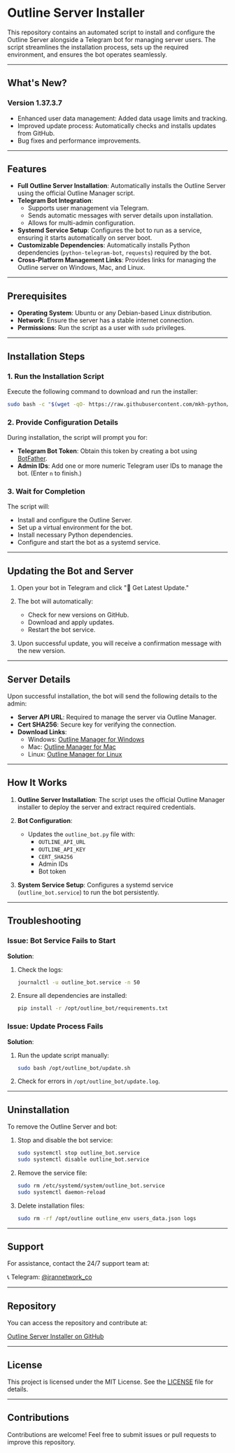 # Outline Server Installer

This repository contains an automated script to install and configure the Outline Server alongside a Telegram bot for managing server users. The script streamlines the installation process, sets up the required environment, and ensures the bot operates seamlessly.

---

## What's New?

### Version 1.37.3.7
- Enhanced user data management: Added data usage limits and tracking.
- Improved update process: Automatically checks and installs updates from GitHub.
- Bug fixes and performance improvements.

---

## Features

- **Full Outline Server Installation**: Automatically installs the Outline Server using the official Outline Manager script.
- **Telegram Bot Integration**:
  - Supports user management via Telegram.
  - Sends automatic messages with server details upon installation.
  - Allows for multi-admin configuration.
- **Systemd Service Setup**: Configures the bot to run as a service, ensuring it starts automatically on server boot.
- **Customizable Dependencies**: Automatically installs Python dependencies (`python-telegram-bot`, `requests`) required by the bot.
- **Cross-Platform Management Links**: Provides links for managing the Outline server on Windows, Mac, and Linux.

---

## Prerequisites

- **Operating System**: Ubuntu or any Debian-based Linux distribution.
- **Network**: Ensure the server has a stable internet connection.
- **Permissions**: Run the script as a user with `sudo` privileges.

---

## Installation Steps

### 1. Run the Installation Script

Execute the following command to download and run the installer:

```bash
sudo bash -c "$(wget -qO- https://raw.githubusercontent.com/mkh-python/outline-server-installer/main/install.sh)"
```

### 2. Provide Configuration Details

During installation, the script will prompt you for:
- **Telegram Bot Token**: Obtain this token by creating a bot using [BotFather](https://core.telegram.org/bots#botfather).
- **Admin IDs**: Add one or more numeric Telegram user IDs to manage the bot. (Enter `n` to finish.)

### 3. Wait for Completion

The script will:
- Install and configure the Outline Server.
- Set up a virtual environment for the bot.
- Install necessary Python dependencies.
- Configure and start the bot as a systemd service.

---

## Updating the Bot and Server

1. Open your bot in Telegram and click "🔄 Get Latest Update."
2. The bot will automatically:
   - Check for new versions on GitHub.
   - Download and apply updates.
   - Restart the bot service.

3. Upon successful update, you will receive a confirmation message with the new version.

---

## Server Details

Upon successful installation, the bot will send the following details to the admin:

- **Server API URL**: Required to manage the server via Outline Manager.
- **Cert SHA256**: Secure key for verifying the connection.
- **Download Links**:
  - Windows: [Outline Manager for Windows](https://s3.amazonaws.com/outline-releases/manager/windows/stable/Outline-Manager.exe)
  - Mac: [Outline Manager for Mac](https://s3.amazonaws.com/outline-releases/manager/macos/stable/Outline-Manager.dmg)
  - Linux: [Outline Manager for Linux](https://s3.amazonaws.com/outline-releases/manager/linux/stable/Outline-Manager.AppImage)

---

## How It Works

1. **Outline Server Installation**:
   The script uses the official Outline Manager installer to deploy the server and extract required credentials.

2. **Bot Configuration**:
   - Updates the `outline_bot.py` file with:
     - `OUTLINE_API_URL`
     - `OUTLINE_API_KEY`
     - `CERT_SHA256`
     - Admin IDs
     - Bot token

3. **System Service Setup**:
   Configures a systemd service (`outline_bot.service`) to run the bot persistently.

---

## Troubleshooting

### Issue: Bot Service Fails to Start
**Solution**:
1. Check the logs:
   ```bash
   journalctl -u outline_bot.service -n 50
   ```
2. Ensure all dependencies are installed:
   ```bash
   pip install -r /opt/outline_bot/requirements.txt
   ```

### Issue: Update Process Fails
**Solution**:
1. Run the update script manually:
   ```bash
   sudo bash /opt/outline_bot/update.sh
   ```
2. Check for errors in `/opt/outline_bot/update.log`.

---

## Uninstallation

To remove the Outline Server and bot:

1. Stop and disable the bot service:
   ```bash
   sudo systemctl stop outline_bot.service
   sudo systemctl disable outline_bot.service
   ```

2. Remove the service file:
   ```bash
   sudo rm /etc/systemd/system/outline_bot.service
   sudo systemctl daemon-reload
   ```

3. Delete installation files:
   ```bash
   sudo rm -rf /opt/outline outline_env users_data.json logs
   ```

---

## Support

For assistance, contact the 24/7 support team at:

📞 Telegram: [@irannetwork_co](https://t.me/irannetwork_co)

---

## Repository

You can access the repository and contribute at:

[Outline Server Installer on GitHub](https://github.com/mkh-python/outline-server-installer)

---

## License

This project is licensed under the MIT License. See the [LICENSE](LICENSE) file for details.

---

## Contributions

Contributions are welcome! Feel free to submit issues or pull requests to improve this repository.
